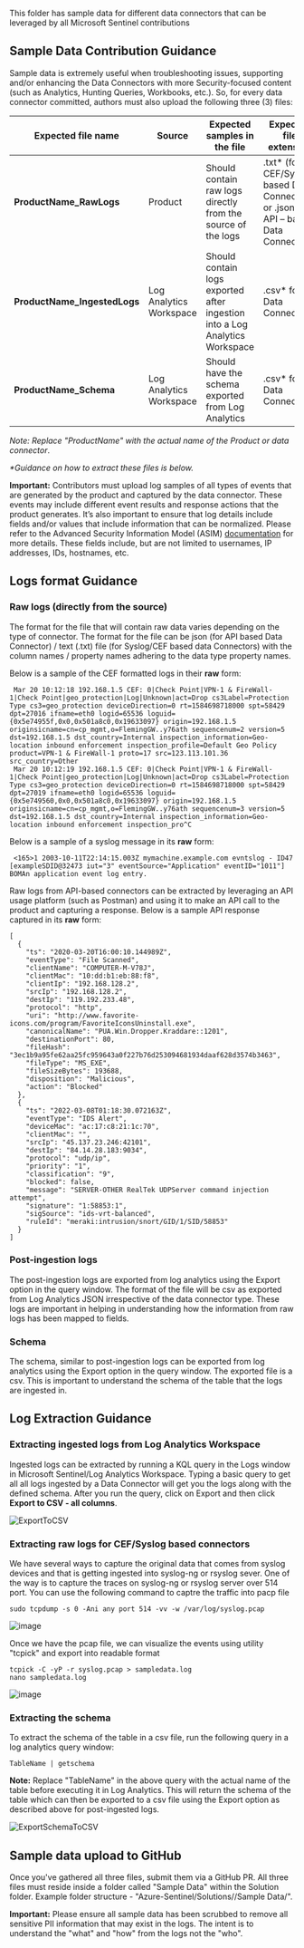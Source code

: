 This folder has sample data for different data connectors that can be leveraged by all Microsoft Sentinel contributions 

## Sample Data Contribution Guidance

Sample data is extremely useful when troubleshooting issues, supporting and/or enhancing the Data Connectors with more Security-focused content (such as Analytics, Hunting Queries, Workbooks, etc.). So, for every data connector committed, authors must also upload the following three (3) files:


Expected file name | Source | Expected samples in the file | Expected file extension |
------------------ | ------------------| ------------------------------------- | ------------------------------|
**ProductName_RawLogs** | Product | Should contain raw logs directly from the source of the logs | .txt* (for CEF/Syslog based Data Connectors) or .json (for API – based Data Connectors) |
**ProductName_IngestedLogs** | Log Analytics Workspace | Should contain logs exported after ingestion into a Log Analytics Workspace | .csv* for all Data Connectors |
**ProductName_Schema** | Log Analytics Workspace | Should have the schema exported from Log Analytics | .csv* for all Data Connectors |


_Note: Replace "ProductName" with the actual name of the Product or data connector_.

_*Guidance on how to extract these files is below._
	
**Important:** Contributors must upload log samples of all types of events that are generated by the product and captured by the data connector. These events may include different event results and response actions that the product generates. It’s also important to ensure that log details include fields and/or values that include information that can be normalized. Please refer to the Advanced Security Information Model (ASIM) [documentation]("https://docs.microsoft.com/azure/sentinel/normalization") for more details. These fields include, but are not limited to usernames, IP addresses, IDs, hostnames, etc.

## Logs format Guidance

### Raw logs (directly from the source)

   The format for the file that will contain raw data varies depending on the type of connector. The format for the file can be json (for API based Data Connector) / text (.txt) file (for Syslog/CEF based data Connectors) with the column names / property names adhering to the data type property names.
   
   Below is a sample of the CEF formatted logs in their **raw** form:

    
     Mar 20 10:12:18 192.168.1.5 CEF: 0|Check Point|VPN-1 & FireWall-1|Check Point|geo_protection|Log|Unknown|act=Drop cs3Label=Protection Type cs3=geo_protection deviceDirection=0 rt=1584698718000 spt=58429 dpt=27016 ifname=eth0 logid=65536 loguid={0x5e74955f,0x0,0x501a8c0,0x19633097} origin=192.168.1.5 originsicname=cn=cp_mgmt,o=FlemingGW..y76ath sequencenum=2 version=5 dst=192.168.1.5 dst_country=Internal inspection_information=Geo-location inbound enforcement inspection_profile=Default Geo Policy product=VPN-1 & FireWall-1 proto=17 src=123.113.101.36 src_country=Other 
	 Mar 20 10:12:19 192.168.1.5 CEF: 0|Check Point|VPN-1 & FireWall-1|Check Point|geo_protection|Log|Unknown|act=Drop cs3Label=Protection Type cs3=geo_protection deviceDirection=0 rt=1584698718000 spt=58429 dpt=27019 ifname=eth0 logid=65536 loguid={0x5e749560,0x0,0x501a8c0,0x19633097} origin=192.168.1.5 originsicname=cn=cp_mgmt,o=FlemingGW..y76ath sequencenum=3 version=5 dst=192.168.1.5 dst_country=Internal inspection_information=Geo-location inbound enforcement inspection_pro^C

   Below is a sample of a syslog message in its **raw** form:
   ```
	<165>1 2003-10-11T22:14:15.003Z mymachine.example.com evntslog - ID47 [exampleSDID@32473 iut="3" eventSource="Application" eventID="1011"] BOMAn application event log entry.
   ```
   Raw logs from API-based connectors can be extracted by leveraging an API usage platform (such as Postman) and using it to make an API call to the product and capturing a response. Below is a sample API response captured in its **raw** form:

	[
	  {
	    "ts": "2020-03-20T16:00:10.144989Z",
	    "eventType": "File Scanned",
	    "clientName": "COMPUTER-M-V78J",
	    "clientMac": "10:dd:b1:eb:88:f8",
	    "clientIp": "192.168.128.2",
	    "srcIp": "192.168.128.2",
	    "destIp": "119.192.233.48",
	    "protocol": "http",
	    "uri": "http://www.favorite-icons.com/program/FavoriteIconsUninstall.exe",
	    "canonicalName": "PUA.Win.Dropper.Kraddare::1201",
	    "destinationPort": 80,
	    "fileHash": "3ec1b9a95fe62aa25fc959643a0f227b76d253094681934daaf628d3574b3463",
	    "fileType": "MS_EXE",
	    "fileSizeBytes": 193688,
	    "disposition": "Malicious",
	    "action": "Blocked"
	  },
	  {
	    "ts": "2022-03-08T01:18:30.072163Z",
	    "eventType": "IDS Alert",
	    "deviceMac": "ac:17:c8:21:1c:70",
	    "clientMac": "",
	    "srcIp": "45.137.23.246:42101",
	    "destIp": "84.14.28.183:9034",
	    "protocol": "udp/ip",
	    "priority": "1",
	    "classification": "9",
	    "blocked": false,
	    "message": "SERVER-OTHER RealTek UDPServer command injection attempt",
	    "signature": "1:58853:1",
	    "sigSource": "ids-vrt-balanced",
	    "ruleId": "meraki:intrusion/snort/GID/1/SID/58853"
	  }
	]
	
### Post-ingestion logs

The post-ingestion logs are exported from log analytics using the Export option in the query window. The format of the file will be csv as exported from Log Analytics JSON irrespective of the data connector type. These logs are important in helping in understanding how the information from raw logs has been mapped to fields. 

### Schema

The schema, similar to post-ingestion logs can be exported from log analytics using the Export option in the query window. The exported file is a csv. This is important to understand the schema of the table that the logs are ingested in.

## Log Extraction Guidance

### Extracting ingested logs from Log Analytics Workspace
Ingested logs can be extracted by running a KQL query in the Logs window in Microsoft Sentinel/Log Analytics Workspace. Typing a basic query to get all all logs ingested by a Data Connector will get you the logs along with the defined schema. After you run the query, click on Export and then click **Export to CSV - all columns**.

![ExportToCSV](https://github.com/Azure/Azure-Sentinel/blob/master/Sample%20Data/Media/ExportToCSV.png) 

### Extracting raw logs for CEF/Syslog based connectors
We have several ways to capture the original data that comes from syslog devices and that is getting ingested into syslog-ng or rsyslog sever. One of the way is to capture the traces on syslog-ng or rsyslog server over 514 port. You can use the following command to captre the traffic into pacp file 
	
	sudo tcpdump -s 0 -Ani any port 514 -vv -w /var/log/syslog.pcap
	
![image](https://user-images.githubusercontent.com/10404181/171227166-a146f7e1-a27a-414e-9c68-bee23dee22a8.png)

Once we have the pcap file, we can visualize the events using utility "tcpick" and export into readable format
	
	tcpick -C -yP -r syslog.pcap > sampledata.log
	nano sampledata.log

![image](https://user-images.githubusercontent.com/10404181/171228705-d1ef47c8-25ad-4016-9a5f-14aaa2a61c51.png)

### Extracting the schema
To extract the schema of the table in a csv file, run the following query in a log analytics query window:
```
TableName | getschema
```
**Note:** Replace "TableName" in the above query with the actual name of the table before executing it in Log Analytics. This will return the schema of the table which can then be exported to a csv file using the Export option as described above for post-ingested logs.

![ExportSchemaToCSV](https://github.com/Azure/Azure-Sentinel/blob/master/Sample%20Data/Media/ExportSchemaToCSV.png)

## Sample data upload to GitHub

Once you've gathered all three files, submit them via a GitHub PR. All three files must reside inside a folder called "Sample Data" within the Solution folder. Example folder structure - "Azure-Sentinel/Solutions/<ProductName>/Sample Data/".

**Important:** Please ensure all sample data has been scrubbed to remove all sensitive PII information that may exist in the logs. The intent is to understand the "what" and "how" from the logs not the "who".
